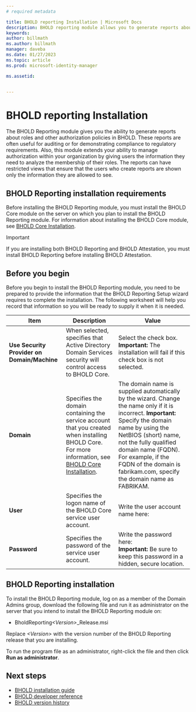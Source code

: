 ```yaml
---
# required metadata

title: BHOLD reporting Installation | Microsoft Docs
description: BHOLD reporting module allows you to generate reports about roles and authorization policies
keywords:
author: billmath
ms.author: billmath
manager: daveba
ms.date: 01/27/2023
ms.topic: article
ms.prod: microsoft-identity-manager

ms.assetid:


---
```



# BHOLD reporting Installation

The BHOLD Reporting module gives you the ability to generate reports about roles and other authorization policies in BHOLD. These reports are often useful for auditing or for demonstrating compliance to regulatory requirements. Also, this module extends your ability to manage authorization within your organization by giving users the information they need to analyze the membership of their roles. The reports can have restricted views that ensure that the users who create reports are shown only the information they are allowed to see.

## BHOLD Reporting installation requirements

Before installing the BHOLD Reporting module, you must install the BHOLD Core module on the server on which you plan to install the BHOLD Reporting module. For information about installing the BHOLD Core module, see [BHOLD Core Installation](https://technet.microsoft.com/library/jj134095(v=ws.10).aspx).

> [!IMPORTANT]
> If you are installing both BHOLD Reporting and BHOLD Attestation, you must install BHOLD Reporting before installing BHOLD Attestation.

## Before you begin

Before you begin to install the BHOLD Reporting module, you need to be prepared to provide the information that the BHOLD Reporting Setup wizard requires to complete the installation. The following worksheet will help you record that information so you will be ready to supply it when it is needed.

| **Item**                                    | **Description**                                                                                                                                                                                                           | **Value**                                                                                                                                                                                                                                                                                                            |
|---------------------------------------------|---------------------------------------------------------------------------------------------------------------------------------------------------------------------------------------------------------------------------|----------------------------------------------------------------------------------------------------------------------------------------------------------------------------------------------------------------------------------------------------------------------------------------------------------------------|
| **Use Security Provider on Domain/Machine** | When selected, specifies that Active Directory Domain Services security will control access to BHOLD Core.                                                                                                                | Select the check box. </br>**Important:** The installation will fail if this check box is not selected.                                                                                                                                                                                                                   |
| **Domain**                                  | Specifies the domain containing the service account that you created when installing BHOLD Core. For more information, see [BHOLD Core Installation](https://technet.microsoft.com/library/jj134095(v=ws.10).aspx). | The domain name is supplied automatically by the wizard. Change the name only if it is incorrect. **Important:** Specify the domain name by using the NetBIOS (short) name, not the fully qualified domain name (FQDN). For example, if the FQDN of the domain is fabrikam.com, specify the domain name as FABRIKAM. |
| **User**                                    | Specifies the logon name of the BHOLD Core service user account.                                                                                                                                                          | Write the user account name here:                                                                                                                                                                                                                                                                                    |
| **Password**                                | Specifies the password of the service user account.                                                                                                                                                                       | Write the password here: </br>**Important:** Be sure to keep this password in a hidden, secure location.                                                                                                                                                                                                                  |

## BHOLD Reporting installation

To install the BHOLD Reporting module, log on as a member of the Domain Admins group, download the following file and run it as administrator on the server that you intend to install the BHOLD Reporting module on:

- BholdReporting<em>\<Version\></em>\_Release.msi

Replace *\<Version\>* with the version number of the BHOLD Reporting release that you are installing.

To run the program file as an administrator, right-click the file and then click **Run as administrator**.

## Next steps

- [BHOLD installation guide](bhold-installation-guide.md)
- [BHOLD developer reference](../reference/mim2016-bhold-developer-reference.md)
- [BHOLD version history](../reference/version-bhold-history.md)
